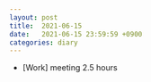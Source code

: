 ```yaml
---
layout: post
title:  2021-06-15
date:   2021-06-15 23:59:59 +0900
categories: diary
---
```


- [Work] meeting 2.5 hours
